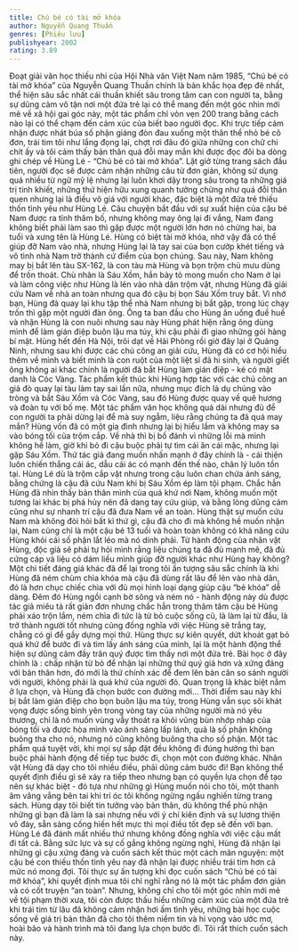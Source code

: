 ```yaml
---
title: Chú bé có tài mở khóa
author: Nguyễn Quang Thuần
genres: [Phiêu lưu]
publishyear: 2002
rating: 3.89
---
```


Đoạt giải văn học thiếu nhi của Hội Nhà văn Việt Nam năm 1985, “Chú bé có tài mở khóa” của Nguyễn Quang Thuần chính là bản khắc họa đẹp đẽ nhất, thể hiện sâu sắc nhất cái thuần khiết sâu trong tâm can con người ta, bằng sự dũng cảm vô tận nơi một đứa trẻ lại có thể mang đến một góc nhìn mới mẻ về xã hội gai góc này, một tác phẩm chỉ vỏn vẹn 200 trang bằng cách nào lại có thể chạm đến cảm xúc của biết bao người đọc. Khi trực tiếp cảm nhận được nhát búa số phận giáng đòn đau xuống một thân thể nhỏ bé cô đơn, trái tim tôi như lắng đọng lại, chợt rơi đâu đó giữa những con chữ chi chít ấy và tôi cảm thấy bản thân quá đỗi may mắn khi được đọc đôi ba dòng ghi chép về Hùng Lé - “Chú bé có tài mở khóa”. 
Lật giở từng trang sách đầu tiên, người đọc sẽ được cảm nhận những câu từ đơn giản, không sử dụng quá nhiều từ ngữ mỹ lệ nhưng lại luôn khơi dậy trong sâu trong ta những giá trị tinh khiết, những thứ hiện hữu xung quanh tưởng chừng như quá đỗi thân quen nhưng lại là điều vô giá với người khác, đặc biệt là một đứa trẻ thiếu thốn tình yêu như Hùng Lé. Câu chuyện bắt đầu với sự xuất hiện của cậu bé Nam được ra tỉnh thăm bố, nhưng không may ông lại đi vắng, Nam đang không biết phải làm sao thì gặp được một người lớn hơn nó chừng hai, ba tuổi và xưng tên là Hùng Lé. Hùng có biệt tài mở khóa, nhờ vậy đã có thể giúp đỡ Nam vào nhà, nhưng Hùng lại là tay sai của bọn cướp khét tiếng và vô tình nhà Nam trở thành cứ điểm của bọn chúng. Sau này, Nam không may bị bắt lên tàu SX-162, là con tàu mà Hùng và bọn trộm chủ mưu dùng để trốn thoát. Chù nhân là Sáu Xồm, hắn bày tỏ mong muốn cho Nam ở lại và làm công việc như Hùng là lẻn vào nhà dân trộm vặt, nhưng Hùng đã giải cứu Nam về nhà an toàn nhưng qua đó cậu bị bọn Sáu Xồm truy bắt. Vì nhớ bạn, Hùng đã quay lại khu tập thể nhà Nam nhưng bị bắt gặp, trong lúc chạy trốn thì gặp một người đàn ông. Ông ta ban đầu cho Hùng ăn uống đuề huề và nhận Hùng là con nuôi nhưng sau này Hùng phát hiện rằng ông dùng mình để làm gián điệp buôn lậu ma túy, khi cậu phải đi giao những gói hàng bí mật. Hùng hết đến Hà Nội, trôi dạt về Hải Phòng rồi giờ đây lại ở Quảng Ninh, nhưng sau khi được các chú công an giải cứu, Hùng đã có cơ hội hiểu thêm về mình và biết mình là con ruột của một liệt sĩ đã hi sinh, và người giết ông không ai khác chính là người đã bắt Hùng làm gián điệp - kẻ có mật danh là Cóc Vàng. Tác phẩm kết thúc khi Hùng hợp tác với các chú công an giả đò quay lại tàu làm tay sai lần nữa, nhưng mục đích là dụ chúng vào tròng và bắt Sáu Xồm và Cóc Vàng, sau đó Hùng được quay về quê hương và đoàn tụ với bố mẹ. 
Một tác phẩm văn học không quá dài nhưng đủ để con người ta phải dừng lại để mà suy ngẫm, liệu rằng chúng ta đã quá may mắn? Hùng vốn đã có một gia đình nhưng lại bị hiểu lầm và không may sa vào bóng tối của trộm cắp. Về nhà thì bị bố đánh vì những lỗi mà mình không hề làm, giờ khi bỏ đi cậu buộc phải tự tìm cái ăn cái mặc, nhưng lại gặp Sáu Xồm. Thứ tác giả đang muốn nhấn mạnh ở đây chính là - cái thiện luôn chiến thắng cái ác, dẫu cái ác có mạnh đến thế nào, chân lý luôn tồn tại. Hùng Lé dù là trộm cắp vặt nhưng trong cậu luôn chan chứa ánh sáng, bằng chứng là cậu đã cứu Nam khi bị Sáu Xồm ép làm tội phạm. Chắc hẳn Hùng đã nhìn thấy bản thân mình của quá khứ nơi Nam, không muốn một tương lai khác bị phá hủy nên đã dang tay cứu giúp, và bằng lòng dũng cảm cũng như sự nhanh trí cậu đã đưa Nam về an toàn. Hùng thật sự muốn cứu Nam mà không đòi hỏi bất kì thứ gì, cậu đã cho đi mà không hề muốn nhận lại, Nam cũng chỉ là một cậu bé 13 tuổi và hoàn toàn không có khả năng cứu Hùng khỏi cái số phận lắt léo mà nó dính phải. Từ hành động của nhân vật Hùng, độc giả sẽ phải tự hỏi mình rằng liệu chúng ta đã đủ mạnh mẽ, đã đủ cứng cáp và liệu có dám liều mình giúp đỡ người khác như Hùng hay không? Một chi tiết đáng giá khác đã để lại trong tôi ấn tượng sâu sắc chính là khi Hùng đã ném chùm chìa khóa mà cậu đã dùng rất lâu để lẻn vào nhà dân, đó là hơn chục chiếc chìa với đủ mọi hình loại dạng giúp cậu “bẻ khóa” dễ dàng. Đêm đó Hùng ngồi cạnh bờ sông và ném nó - hành động này dù được tác giả miêu tả rất giản đơn nhưng chắc hẳn trong thâm tâm cậu bé Hùng phải xáo trộn lắm, ném chìa đi tức là từ bỏ cuộc sống cũ, là làm lại từ đầu, là trở thành người tốt nhưng cũng đồng nghĩa với việc Hùng sẽ trắng tay, chẳng có gì để gầy dựng mọi thứ. Hùng thực sự kiên quyết, dứt khoát gạt bỏ quá khứ để bước đi và tìm lấy ánh sáng của mình, lại là một hành động thể hiện sự dũng cảm đầy trân quý được tìm thấy nơi một đứa trẻ. Bài học ở đây chính là : chấp nhận từ bỏ để nhận lại những thứ quý giá hơn và xứng đáng với bản thân hơn, đó mới là thứ chính xác để đem lên bàn cân so sánh người với người, không phải là quá khứ của người đó. Quan trọng là khác biệt nằm ở lựa chọn, và Hùng đã chọn bước con đường mới… 
Thời điểm sau này khi bị bắt làm gián điệp cho bọn buôn lậu ma túy, trong Hùng vẫn sục sôi khát vọng được sống bình yên trong vòng tay của những người mà nó yêu thương, chỉ là nó muốn vùng vẫy thoát ra khỏi vũng bùn nhớp nháp của bóng tối và được hòa mình vào ánh sáng lấp lánh, quả là số phận không buông tha cho nó, nhưng nó cũng không buông tha cho số phận. Một tác phẩm quá tuyệt vời, khi mọi sự sắp đặt đều không đi đúng hướng thì bạn buộc phải hành động để tiếp tục bước đi, chọn một con đường khác. Nhân vật Hùng đã dạy cho tôi nhiều điều, phải dũng cảm bước đi! Bạn không thể quyết định điều gì sẽ xảy ra tiếp theo nhưng bạn có quyền lựa chọn để tạo nên sự khác biệt - đó tựa như những gì Hùng muốn nói cho tôi, một thanh âm văng vẳng bên tai khi trí óc tôi không ngừng ngấu nghiến từng trang sách. Hùng dạy tôi biết tin tưởng vào bản thân, dù không thể phủ nhận những gì bạn đã làm là sai nhưng nếu với ý chí kiên định và sự lương thiện vô đáy, sẵn sàng cống hiến hết mực thì mọi điều tốt đẹp sẽ đến với bạn. Hùng Lé đã đánh mất nhiều thứ nhưng không đồng nghĩa với việc cậu mất đi tất cả. Bằng sức lực và sự cố gắng không ngừng nghỉ, Hùng đã nhận lại những gì cậu xứng đáng và cuốn sách kết thúc một cách mãn nguyện: một cậu bé con thiếu thốn tình yêu nay đã nhận lại được nhiều trái tim hơn cả mức nó mong đợi. 
Tôi thực sự ấn tượng khi đọc cuốn sách “Chú bé có tài mở khóa”, khi quyết định mua tôi chỉ nghĩ rằng nó là một tác phẩm đơn giản và có cốt truyện “an toàn”. Nhưng, không chỉ cho tôi một góc nhìn mới mẻ về tội phạm thời xưa, tôi còn được thấu hiểu những cảm xúc của một đứa trẻ khi trái tim từ lâu đã không cảm nhận hơi ấm tình yêu, những bài học cuộc sống về giá trị bản thân đã cho tôi thêm niềm tin và hi vọng vào ước mơ, hoài bão và hành trình mà tôi đang lựa chọn bước đi. Tôi rất thích cuốn sách này.
